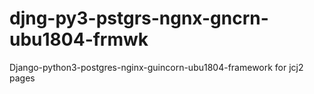 # djng-py3-pstgrs-ngnx-gncrn-ubu1804-frmwk
Django-python3-postgres-nginx-guincorn-ubu1804-framework for jcj2 pages
